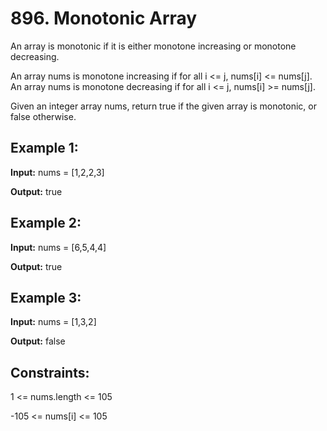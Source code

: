# 896. Monotonic Array

An array is monotonic if it is either monotone increasing or monotone decreasing.

An array nums is monotone increasing if for all i <= j, nums[i] <= nums[j]. An array nums is monotone decreasing if for all i <= j, nums[i] >= nums[j].

Given an integer array nums, return true if the given array is monotonic, or false otherwise.

 

## Example 1:

**Input:** nums = [1,2,2,3]

**Output:** true

## Example 2:

**Input:** nums = [6,5,4,4]

**Output:** true

## Example 3:

**Input:** nums = [1,3,2]

**Output:** false
 

## Constraints:

1 <= nums.length <= 105

-105 <= nums[i] <= 105
